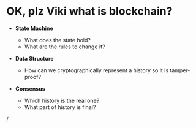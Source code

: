 # OK, plz Viki what is blockchain? 

- **State Machine** 
  - What does the state hold?
  - What are the rules to change it?

- **Data Structure**
  - How can we cryptographically represent a history so it is tamper-proof?

- **Consensus** 
  - Which history is the real one?
  - What part of history is final?
  
<div class="absolute right-5px bottom-5px">
<SlideCurrentNo /> / <SlidesTotal />
</div>